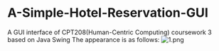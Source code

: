 # A-Simple-Hotel-Reservation-GUI
A GUI interface of CPT208(Human-Centric Computing) coursework 3 based on Java Swing
The appearance is as follows:
![1.png](https://i.loli.net/2021/05/28/VQsFwxa9od8jTH4.png)
